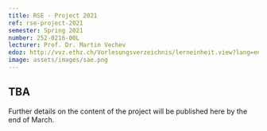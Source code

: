 ```yaml
---
title: RSE - Project 2021
ref: rse-project-2021
semester: Spring 2021
number: 252-0216-00L
lecturer: Prof. Dr. Martin Vechev
edoz: http://vvz.ethz.ch/Vorlesungsverzeichnis/lerneinheit.view?lang=en&lerneinheitId=149147&semkez=2021S
image: assets/images/sae.png
---
```


## TBA

Further details on the content of the project will be published here by the end
of March.
